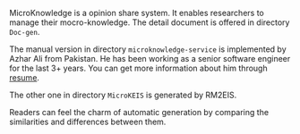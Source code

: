 MicroKnowledge is a opinion share system. It enables researchers to manage their mocro-knowledge. The detail document is offered in directory `Doc-gen`.

The manual version in directory `microknowledge-service` is implemented by Azhar Ali from Pakistan. He has been working as a senior software engineer for the last 3+ years. You can get more information about him through [resume](https://www.upwork.com/ab/c/1003740373/contracts/30478016#milestones%2F20220511%2F20220609).

The other one in directory `MicroKEIS` is generated by RM2EIS.

Readers can feel the charm of automatic generation by comparing the similarities and differences between them.

